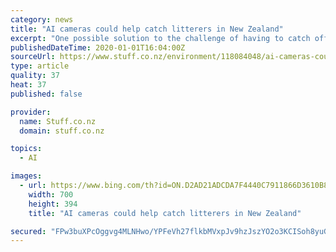 ```yaml
---
category: news
title: "AI cameras could help catch litterers in New Zealand"
excerpt: "One possible solution to the challenge of having to catch offenders in the act, is using cameras with built-in artificial intelligence (AI). Canterbury Bankstown, a local authority in Australia, has recently been using this technology to capture people illegally dumping rubbish. The Smart Cities team at the Christchurch City Council was set to ..."
publishedDateTime: 2020-01-01T16:04:00Z
sourceUrl: https://www.stuff.co.nz/environment/118084048/ai-cameras-could-help-catch-litterers-in-new-zealand
type: article
quality: 37
heat: 37
published: false

provider:
  name: Stuff.co.nz
  domain: stuff.co.nz

topics:
  - AI

images:
  - url: https://www.bing.com/th?id=ON.D2AD21ADCDA7F4440C7911866D3610B8
    width: 700
    height: 394
    title: "AI cameras could help catch litterers in New Zealand"

secured: "FPw3buXPcOggvg4MLNHwo/YPFeVh27flkbMVxpJv9hzJszYO2o3KCISoh8yuGVXhd/puSYiUyzm1LXntReMEFRozPPBjMVSnzGK0geJJ8IU/vUMvo7jbf+rNWNWAgUhz19eVZ5zJKkdVTYDuRyNSEKUf7PhxE3/x0j2VAY6iSH4B7MN8xSnIv2cmzv49TeUW3OHKeDys+OKdJ6DL0a5jTK/zgIwY8fZ93SJJhHB9oweOkuWEx9zcKLbGyDvJmE+2CXiVv7DSZNN7ZfFlNm6Qfg==;kFsn//hlz54FaevNOtZxmw=="
---
```


